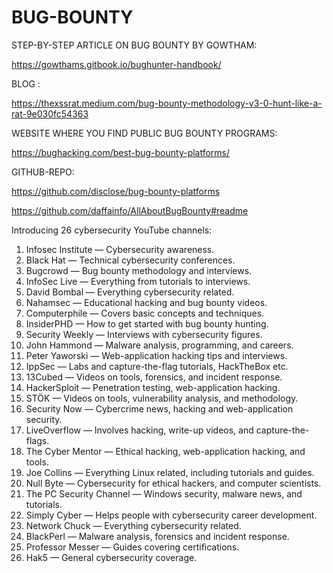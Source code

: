 # BUG-BOUNTY 
 
STEP-BY-STEP ARTICLE ON BUG BOUNTY BY GOWTHAM:

https://gowthams.gitbook.io/bughunter-handbook/

BLOG :  

https://thexssrat.medium.com/bug-bounty-methodology-v3-0-hunt-like-a-rat-9e030fc54363


WEBSITE WHERE YOU FIND PUBLIC BUG BOUNTY PROGRAMS:   

https://bughacking.com/best-bug-bounty-platforms/



GITHUB-REPO:  

https://github.com/disclose/bug-bounty-platforms

https://github.com/daffainfo/AllAboutBugBounty#readme


Introducing 26 cybersecurity YouTube channels:

1. Infosec Institute — Cybersecurity awareness.
2. Black Hat — Technical cybersecurity conferences.
3. Bugcrowd — Bug bounty methodology and interviews.
4. InfoSec Live — Everything from tutorials to interviews.
5. David Bombal — Everything cybersecurity related.
6. Nahamsec — Educational hacking and bug bounty videos.
7. Computerphile — Covers basic concepts and techniques.
8. InsiderPHD — How to get started with bug bounty hunting.
9. Security Weekly — Interviews with cybersecurity figures.
10. John Hammond — Malware analysis, programming, and careers.
11. Peter Yaworski — Web-application hacking tips and interviews.
12. IppSec — Labs and capture-the-flag tutorials, HackTheBox etc.
13. 13Cubed — Videos on tools, forensics, and incident response.
14. HackerSploit — Penetration testing, web-application hacking.
15. STÖK — Videos on tools, vulnerability analysis, and methodology.
16. Security Now — Cybercrime news, hacking and web-application security.
17. LiveOverflow — Involves hacking, write-up videos, and capture-the-flags.
18. The Cyber Mentor — Ethical hacking, web-application hacking, and tools.
19. Joe Collins — Everything Linux related, including tutorials and guides.
20. Null Byte — Cybersecurity for ethical hackers, and computer scientists.
21. The PC Security Channel — Windows security, malware news, and tutorials.
22. Simply Cyber — Helps people with cybersecurity career development.
23. Network Chuck — Everything cybersecurity related.
24. BlackPerl — Malware analysis, forensics and incident response.
25. Professor Messer — Guides covering certifications.
26. Hak5 — General cybersecurity coverage.









